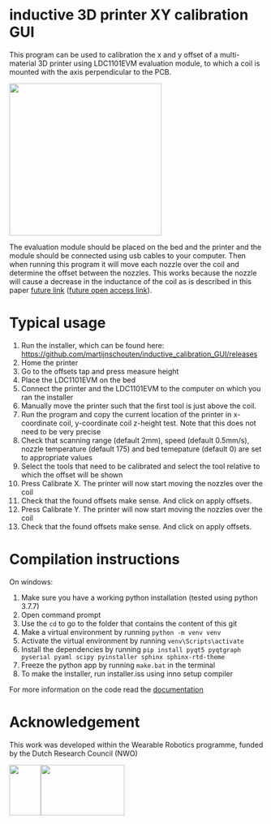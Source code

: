 # inductive 3D printer XY calibration GUI 
This program can be used to calibration the x and y offset of a multi-material 3D printer using LDC1101EVM evaluation module, to which a coil is mounted with the axis perpendicular to the PCB.

<img src="https://user-images.githubusercontent.com/6079002/137327595-4b70b5c3-cb55-4091-8608-67f0f5b063d4.jpg" width="300">

The evaluation module should be placed on the bed and the printer and the module should be connected using usb cables to your computer. Then when running this program it will move each nozzle over the coil and determine the offset between the nozzles. This works because the nozzle will cause a decrease in the inductance of the coil as is described in this paper [future link]() ([future open access link]()). 

# Typical usage
1. Run the installer, which can be found here: https://github.com/martijnschouten/inductive_calibration_GUI/releases
2. Home the printer
3. Go to the offsets tap and press measure height
4. Place the LDC1101EVM on the bed
5. Connect the printer and the LDC1101EVM to the computer on which you ran the installer
6. Manually move the printer such that the first tool is just above the coil.
7. Run the program and copy the current location of the printer in x-coordinate coil, y-coordinate coil z-height test. Note that this does not need to be very precise
8. Check that scanning range (default 2mm), speed (default 0.5mm/s), nozzle temperature (default 175) and bed temepature (default 0) are set to appropriate values
9. Select the tools that need to be calibrated and select the tool relative to which the offset will be shown
10. Press Calibrate X. The printer will now start moving the nozzles over the coil
11. Check that the found offsets make sense. And click on apply offsets.
12. Press Calibrate Y. The printer will now start moving the nozzles over the coil
13. Check that the found offsets make sense. And click on apply offsets.

# Compilation instructions
On windows:
1. Make sure you have a working python installation (tested using python 3.7.7)
1. Open command prompt
1. Use the `cd` to go to the folder that contains the content of this git
1. Make a virtual environment by running `python -m venv venv`
1. Activate the virtual environment by running `venv\Scripts\activate`
1. Install the dependencies by running `pip install pyqt5 pyqtgraph pyserial pyaml scipy pyinstaller sphinx sphinx-rtd-theme`
1. Freeze the python app by running `make.bat` in the terminal
1. To make the installer, run installer.iss using inno setup compiler
 
For more information on the code read the [documentation](docs/build/latex/inductivecalibrationgui.pdf)
# Acknowledgement
This work was developed within the Wearable Robotics programme, funded by the Dutch Research Council (NWO)

<img src="https://user-images.githubusercontent.com/6079002/124443163-bd35c400-dd7d-11eb-9fe5-53c3def86459.jpg" width="62" height="100"><img src="https://user-images.githubusercontent.com/6079002/124443273-d3dc1b00-dd7d-11eb-9282-54c56e0f42db.png" width="165" height="100">
